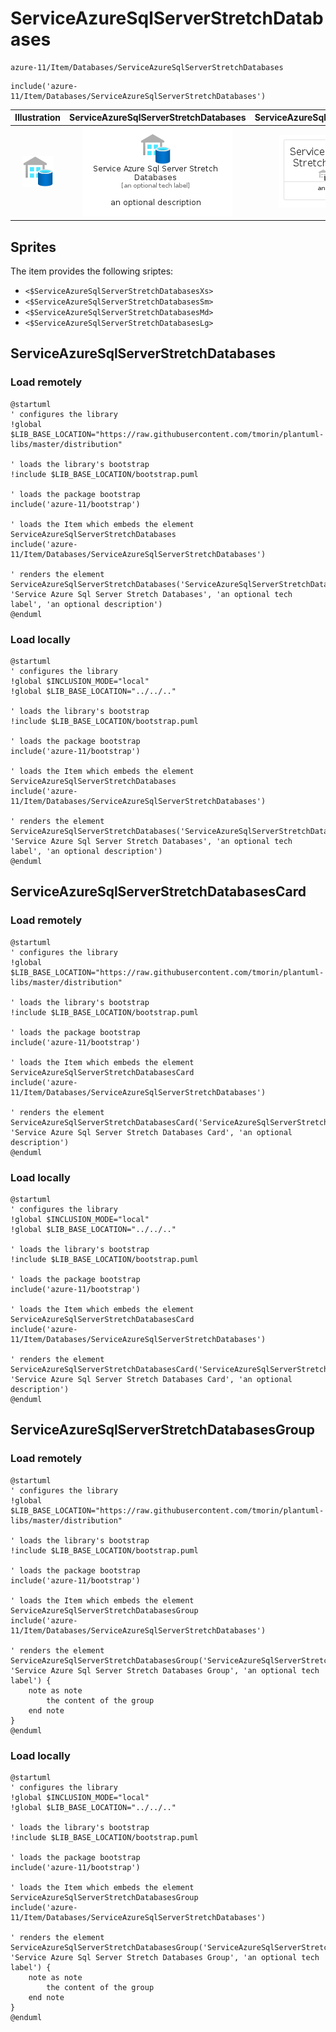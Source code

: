 # ServiceAzureSqlServerStretchDatabases


```text
azure-11/Item/Databases/ServiceAzureSqlServerStretchDatabases
```

```text
include('azure-11/Item/Databases/ServiceAzureSqlServerStretchDatabases')
```



| Illustration | ServiceAzureSqlServerStretchDatabases | ServiceAzureSqlServerStretchDatabasesCard | ServiceAzureSqlServerStretchDatabasesGroup |
| :---: | :---: | :---: | :---: |
| ![illustration for Illustration](../../../azure-11/Item/Databases/ServiceAzureSqlServerStretchDatabases.png) | ![illustration for ServiceAzureSqlServerStretchDatabases](../../../azure-11/Item/Databases/ServiceAzureSqlServerStretchDatabases.Local.png) | ![illustration for ServiceAzureSqlServerStretchDatabasesCard](../../../azure-11/Item/Databases/ServiceAzureSqlServerStretchDatabasesCard.Local.png) | ![illustration for ServiceAzureSqlServerStretchDatabasesGroup](../../../azure-11/Item/Databases/ServiceAzureSqlServerStretchDatabasesGroup.Local.png) |



## Sprites
The item provides the following sriptes:

- `<$ServiceAzureSqlServerStretchDatabasesXs>`
- `<$ServiceAzureSqlServerStretchDatabasesSm>`
- `<$ServiceAzureSqlServerStretchDatabasesMd>`
- `<$ServiceAzureSqlServerStretchDatabasesLg>`





## ServiceAzureSqlServerStretchDatabases

### Load remotely
```plantuml
@startuml
' configures the library
!global $LIB_BASE_LOCATION="https://raw.githubusercontent.com/tmorin/plantuml-libs/master/distribution"

' loads the library's bootstrap
!include $LIB_BASE_LOCATION/bootstrap.puml

' loads the package bootstrap
include('azure-11/bootstrap')

' loads the Item which embeds the element ServiceAzureSqlServerStretchDatabases
include('azure-11/Item/Databases/ServiceAzureSqlServerStretchDatabases')

' renders the element
ServiceAzureSqlServerStretchDatabases('ServiceAzureSqlServerStretchDatabases', 'Service Azure Sql Server Stretch Databases', 'an optional tech label', 'an optional description')
@enduml
```

### Load locally
```plantuml
@startuml
' configures the library
!global $INCLUSION_MODE="local"
!global $LIB_BASE_LOCATION="../../.."

' loads the library's bootstrap
!include $LIB_BASE_LOCATION/bootstrap.puml

' loads the package bootstrap
include('azure-11/bootstrap')

' loads the Item which embeds the element ServiceAzureSqlServerStretchDatabases
include('azure-11/Item/Databases/ServiceAzureSqlServerStretchDatabases')

' renders the element
ServiceAzureSqlServerStretchDatabases('ServiceAzureSqlServerStretchDatabases', 'Service Azure Sql Server Stretch Databases', 'an optional tech label', 'an optional description')
@enduml
```

## ServiceAzureSqlServerStretchDatabasesCard

### Load remotely
```plantuml
@startuml
' configures the library
!global $LIB_BASE_LOCATION="https://raw.githubusercontent.com/tmorin/plantuml-libs/master/distribution"

' loads the library's bootstrap
!include $LIB_BASE_LOCATION/bootstrap.puml

' loads the package bootstrap
include('azure-11/bootstrap')

' loads the Item which embeds the element ServiceAzureSqlServerStretchDatabasesCard
include('azure-11/Item/Databases/ServiceAzureSqlServerStretchDatabases')

' renders the element
ServiceAzureSqlServerStretchDatabasesCard('ServiceAzureSqlServerStretchDatabasesCard', 'Service Azure Sql Server Stretch Databases Card', 'an optional description')
@enduml
```

### Load locally
```plantuml
@startuml
' configures the library
!global $INCLUSION_MODE="local"
!global $LIB_BASE_LOCATION="../../.."

' loads the library's bootstrap
!include $LIB_BASE_LOCATION/bootstrap.puml

' loads the package bootstrap
include('azure-11/bootstrap')

' loads the Item which embeds the element ServiceAzureSqlServerStretchDatabasesCard
include('azure-11/Item/Databases/ServiceAzureSqlServerStretchDatabases')

' renders the element
ServiceAzureSqlServerStretchDatabasesCard('ServiceAzureSqlServerStretchDatabasesCard', 'Service Azure Sql Server Stretch Databases Card', 'an optional description')
@enduml
```

## ServiceAzureSqlServerStretchDatabasesGroup

### Load remotely
```plantuml
@startuml
' configures the library
!global $LIB_BASE_LOCATION="https://raw.githubusercontent.com/tmorin/plantuml-libs/master/distribution"

' loads the library's bootstrap
!include $LIB_BASE_LOCATION/bootstrap.puml

' loads the package bootstrap
include('azure-11/bootstrap')

' loads the Item which embeds the element ServiceAzureSqlServerStretchDatabasesGroup
include('azure-11/Item/Databases/ServiceAzureSqlServerStretchDatabases')

' renders the element
ServiceAzureSqlServerStretchDatabasesGroup('ServiceAzureSqlServerStretchDatabasesGroup', 'Service Azure Sql Server Stretch Databases Group', 'an optional tech label') {
    note as note
        the content of the group
    end note
}
@enduml
```

### Load locally
```plantuml
@startuml
' configures the library
!global $INCLUSION_MODE="local"
!global $LIB_BASE_LOCATION="../../.."

' loads the library's bootstrap
!include $LIB_BASE_LOCATION/bootstrap.puml

' loads the package bootstrap
include('azure-11/bootstrap')

' loads the Item which embeds the element ServiceAzureSqlServerStretchDatabasesGroup
include('azure-11/Item/Databases/ServiceAzureSqlServerStretchDatabases')

' renders the element
ServiceAzureSqlServerStretchDatabasesGroup('ServiceAzureSqlServerStretchDatabasesGroup', 'Service Azure Sql Server Stretch Databases Group', 'an optional tech label') {
    note as note
        the content of the group
    end note
}
@enduml
```

